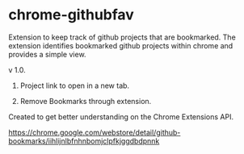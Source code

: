 chrome-githubfav
================
Extension to keep track of github projects that are bookmarked.
The extension identifies bookmarked github projects within chrome and provides a simple view. 

v 1.0.

1. Project link to open in a new tab.

2. Remove Bookmarks through extension.

Created to get better understanding on the Chrome Extensions API.

https://chrome.google.com/webstore/detail/github-bookmarks/iihlijnlbfnhnbomjclpfkjggdbdpnnk
